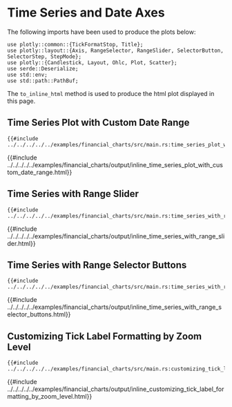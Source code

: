 # Time Series and Date Axes

The following imports have been used to produce the plots below:

```rust,no_run
use plotly::common::{TickFormatStop, Title};
use plotly::layout::{Axis, RangeSelector, RangeSlider, SelectorButton, SelectorStep, StepMode};
use plotly::{Candlestick, Layout, Ohlc, Plot, Scatter};
use serde::Deserialize;
use std::env;
use std::path::PathBuf;
```

The `to_inline_html` method is used to produce the html plot displayed in this page.

## Time Series Plot with Custom Date Range
```rust,no_run
{{#include ../../../../../examples/financial_charts/src/main.rs:time_series_plot_with_custom_date_range}}
```

{{#include ../../../../../examples/financial_charts/output/inline_time_series_plot_with_custom_date_range.html}}


## Time Series with Range Slider
```rust,no_run
{{#include ../../../../../examples/financial_charts/src/main.rs:time_series_with_range_slider}}
```

{{#include ../../../../../examples/financial_charts/output/inline_time_series_with_range_slider.html}}


## Time Series with Range Selector Buttons
```rust,no_run
{{#include ../../../../../examples/financial_charts/src/main.rs:time_series_with_range_selector_buttons}}
```

{{#include ../../../../../examples/financial_charts/output/inline_time_series_with_range_selector_buttons.html}}


## Customizing Tick Label Formatting by Zoom Level
```rust,no_run
{{#include ../../../../../examples/financial_charts/src/main.rs:customizing_tick_label_formatting_by_zoom_level}}
```

{{#include ../../../../../examples/financial_charts/output/inline_customizing_tick_label_formatting_by_zoom_level.html}}
